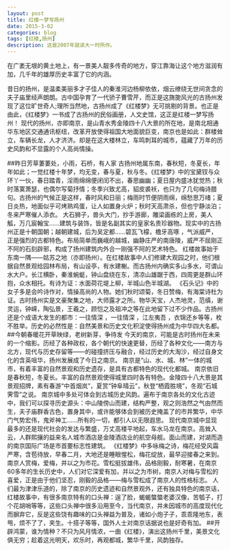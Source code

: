 ```yaml
---
layout: post
title: 红楼一梦写扬州
date: 2015-3-02
categories: blog
tags: [红楼,扬州]
description: 这是2007年就读大一时所作。
---
```


在广袤无垠的黄土地上，有一景美人靓多传奇的地方，穿江靠海让这个地方滋润有加，几千年的雄厚历史丰富了它的内涵。

昔日的扬州，是温柔美丽多才子佳人的秦淮河边杨柳依依，烟云缭绕无世间贪念的夫子庙里经声朗朗。古中国孕育了一代骄子曹雪芹，而正是这旖旎风光的古扬州发现了这位旷世奇人;理所当然地，古扬州成了《红楼梦》无可挑剔的背景。也正是由此，《红楼梦》一书成了古扬州的民俗画册，人文史馆，这正是红楼一梦写扬州！
现代的扬州，亦即南京，是山青水秀金陵四十八大景的所在地，是南北相通华东地区交通通讯枢纽，改革开放使得祖国大地面貌巨变，南京也是如此：群楼耸立，车辆长龙，人才济济。却是在这大楼林立，车鸣刺耳的城市，蕴藏了万年的历史风韵和不显露的个人高尚情操。

##昨日芳草萋萋处，小雨，石桥，有人家
古扬州地属东南，春秋短，冬夏长，年年如此；一觉红楼十年梦，均无变，春与夏，秋与冬。《红楼梦》中的宝黛钗与众环丫一伙，春日踏青，淫雨绵绵便闭闰不出，春思幽幽；夏日屋内盛冰犹觉热；秋时落寞萧瑟，也偶尔写菊抒情；冬季兴致尤高，貂皮裘袄，也只为了几句梅诗腊句。古扬州的气候正是这样，春时风和日丽；梅雨时节便阴雨绵，绵愁思万绪；夏日炎热，地面似乎可烤熟鸡蛋，让人如置身火炉；秋时天高肃杀，但也宁静淡泊；冬来严寒催人添衣。
大石狮子，兽头大门，抄手游廊，雕梁画栋的上房，美人觚，万几宸翰宝……建筑与装饰，皆是名副其实的皇家名贵珍器物。现实中的古扬州正是十朝国朝；越朝建城，后为吴定都……碧瓦飞檬，檐牙高啄 ，气派威严，正是强烈的古都特色。布局简单而巍峨的越城，幽静庄严的南唐陵，威严不屈刚正不阿的石刻辟邪，构成了扬州建筑内外合一刚强不阿的艺术特色。
红楼故事始于东南一隅——姑苏之地（亦即扬州）。在红楼故事中人们修建大观园之时，他们根据自然景观给园林布局，有山设亭，有水建榭。而古扬州内确实多山多水，可谓山水大户。长江横卧，秦淮蜿蜓，钟山盘绕在东，清凉山雄踞于西，四周更是群山环抱，众水相托。有诗为证：水面荷花堤上柳，半城山色半城湖。
《石头记》中的女子多是会吟诗作对，情操高尚的人物。她们秋时颂菊，冬日赞梅，有海棠诗杜为证。古时扬州实是文豪聚集之地，大师露才之所。物华天宝，人杰地灵，范缜，谢灵运，钟嵘，陶弘景，王羲之，顾恺之及祖冲之等在此地留下过不少作品。古扬州还是个成语大发生的都市：一往情深 ，一往情深 ，江左夷吾 ，衣锦还乡等等，枚不胜举。历史的必然性是：自然美景和历史文化积淀使得扬州成为中华四大名都。
##今朝春暖花开草映绿，老树新芽，争待发
今天的南京，可能是古时扬州在未来的一个缩影。历经了各种政权，各个朝代的快速更替，历经了各种文化——南方与北方，现代与历史存留等——的碰撞挤压与融合，经过历史的大淘沙，经过自身文化的含英咀华，扬州发展成了今日之南京。
南京是“山、水、城、林”一体的城市，有着丰富的自然景观和历史遗存，是具有古都特色的现代化都城。
南京依旧是春秋短，冬夏长。丰富的自然景观使得城里四时各有特色。金陵四十八大景是其景观招牌，素有春游“中首烟岚”，夏赏“钟阜晴云”，秋登“栖霞胜境”，冬观“石城霁雪”之说。
南京城中多处可体会到古城历史风韵。遍布于南京各处的文化古迹中，我们可以探寻历史源头：中山陵傍山而建，结构严整，观之则浩然之气由然而生，夫子庙群香古色，置身其中，或许能够体会到被历史掩盖了的市井繁华，中华门气势宏伟，鬼斧神工……所有的一切，都引人以无限遐思。
现代南京城中显现最多的还是现代社会的发达与繁盛，万丈高楼平地起，车水马龙在南京。高耸入云，人群熙攘的益来名人城市酒店是金陵酒店业的航空母舰。面山而建，对湖而造的南京国际广场是市首要标志性建筑。
《红楼梦》中多咏梅之诗，梅花经受风霜严寒，含苞待放，早春二月，大地还是睡眼惺松，梅花绽放，最早迎接春之来到。南京人赏梅，爱梅，并以之为市花。雪松挺拔雄伟，品格刚毅，耐寒暑，在南京60多年的生长历史中，人们对它深爱有加，并以之为市树，南京人对梅与雪松的喜爱，正是由于他们坚忍，刚毅的品格——梅与雪松成了南京人的性格标志。
人们最为津津乐道的，除了南京的历史遗迹和自然景观外，还有独具特色的南京话，红楼故事中，有很多南京特有的口头禅：逞了脸，蝎蝎螫螫老婆汉像，苦瓠子，打个花胡哨等等，这些口头禅中很多沿用至今，当代南京，并未因城市的高度现代化而摒弃它，反是这些饶有趣味的口头禅益为普及，诸如小炮子子，乖乖隆地东，表甩，烦不了了，夹生。十搭子等等，国外人士对南京话据说也是好奇有加。
##开辟鸿蒙，谁为情种？不只为风月情浓，一曲《红楼》，演出这扬州千里，美景文化俱无穷；趁着这光明天，欢乐时，再观都城，繁华千里，风韵独存。













